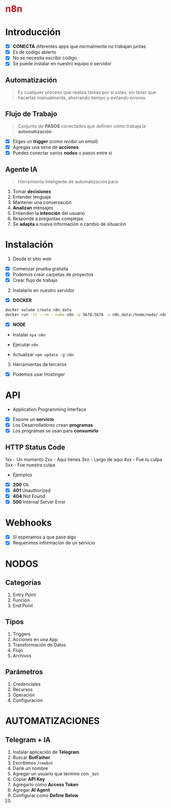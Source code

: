 <h1 style="color:#c1121f">n8n</h1>

# Introducción

- [x] __CONECTA__ diferentes apps que normalmente no trabajan juntas
- [x] Es de código abierto
- [x] No se necesita escribir código
- [x] Se puede instalar en nuestro equipo o servidor

## Automatización

> Es cualquier proceso que realiza tareas por sí solas,
> sin tener que hacerlas manualmente, ahorrando tiempo y evitando errores.


## Flujo de Trabajo

> Conjunto de __PASOS__ conectados que definen cómo trabaja la __automatización__

- [x] Eliges un __trigger__ (_como recibir un email_)
- [x] Agregas una serie de __acciones__ 
- [x] Puedes conectar varios __nodos__ o pasos entre sí

## Agente IA

> Herramienta inteligente de automatización para:

1. Tomar __decisiones__
2. Entender lenguaje
3. Mantener una conversación
4. __Analizan__ mensajes
5. Entienden la __intención__ del usuario
6. Responde a preguntas complejas
7. Se __adapta__ a nueva información o cambio de situación

# Instalación

1. Desde el sitio web

- [x] Comenzar prueba gratuita
- [x] Podemos crear carpetas de proyectos
- [x] Crear flujo de trabajo

2. Instalarlo en nuestro servidor

- [x] __DOCKER__

```bash
docker volume create n8n_data
docker run -it --rm --name n8n -p 5678:5678 -v n8n_data:/home/node/.n8n docker.n8n.io/n8nio/n8n
```
- [x] __NODE__ 

* Instalar
```npx n8n```

* Ejecutar
```n8n```

* Actualizar
```npm update -g n8n```


3. Herramientas de terceros

- [x] Podemos usar Hostinger


# API

* Application Programming Interface

- [x] Expone un __servicio__
- [x] Los Desarrolladores crean __programas__ 
- [x] Los programas se usan para __consumirlo__

## HTTP Status Code

1xx - Un momento
2xx - Aqui tienes
3xx - Largo de aqui
4xx - Fue tu culpa
5xx - Fue nuestra culpa

* Ejemplos

- [x] __200__ Ok
- [x] __401__ Unauthorized
- [x] __404__ Not Found
- [x] __500__ Internal Server Error

# Webhooks

- [x] Si esperamos a que pase algo
- [x] Requerimos información de un servicio

# NODOS

## Categorías

1. Entry Point
2. Función
3. End Point

## Tipos

1. Triggers
2. Acciones en una App
3. Transformación de Datos
4. Flujo
5. Archivos

## Parámetros

1. Credenciales
2. Recursos
3. Operación
4. Configuración


# AUTOMATIZACIONES

## Telegram + IA

1. Instalar aplicación de __Telegram__
2. Buscar __BotFather__
3. Escribimos ```/newbot```
4. Darle un nombre
5. Agregar un usuario que termine con ```_bot```
6. Copiar __API Key__
7. Agregarlo como __Access Token__
8. Agregar __AI Agent__
9. Configurar como __Define Below__
10. 



















